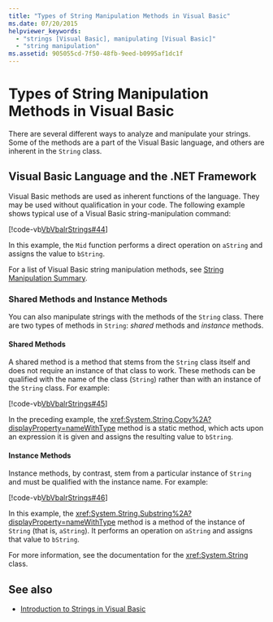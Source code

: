 ```yaml
---
title: "Types of String Manipulation Methods in Visual Basic"
ms.date: 07/20/2015
helpviewer_keywords: 
  - "strings [Visual Basic], manipulating [Visual Basic]"
  - "string manipulation"
ms.assetid: 905055cd-7f50-48fb-9eed-b0995af1dc1f
---
```

# Types of String Manipulation Methods in Visual Basic
There are several different ways to analyze and manipulate your strings. Some of the methods are a part of the Visual Basic language, and others are inherent in the `String` class.  
  
## Visual Basic Language and the .NET Framework  
 Visual Basic methods are used as inherent functions of the language. They may be used without qualification in your code. The following example shows typical use of a Visual Basic string-manipulation command:  
  
 [!code-vb[VbVbalrStrings#44](~/samples/snippets/visualbasic/VS_Snippets_VBCSharp/VbVbalrStrings/VB/Class2.vb#44)]  
  
 In this example, the `Mid` function performs a direct operation on `aString` and assigns the value to `bString`.  
  
 For a list of Visual Basic string manipulation methods, see [String Manipulation Summary](../../../../visual-basic/language-reference/keywords/string-manipulation-summary.md).  
  
### Shared Methods and Instance Methods  
 You can also manipulate strings with the methods of the `String` class. There are two types of methods in `String`: *shared* methods and *instance* methods.  
  
#### Shared Methods  
 A shared method is a method that stems from the `String` class itself and does not require an instance of that class to work. These methods can be qualified with the name of the class (`String`) rather than with an instance of the `String` class. For example:  
  
 [!code-vb[VbVbalrStrings#45](~/samples/snippets/visualbasic/VS_Snippets_VBCSharp/VbVbalrStrings/VB/Class2.vb#45)]  
  
 In the preceding example, the <xref:System.String.Copy%2A?displayProperty=nameWithType> method is a static method, which acts upon an expression it is given and assigns the resulting value to `bString`.  
  
#### Instance Methods  
 Instance methods, by contrast, stem from a particular instance of `String` and must be qualified with the instance name. For example:  
  
 [!code-vb[VbVbalrStrings#46](~/samples/snippets/visualbasic/VS_Snippets_VBCSharp/VbVbalrStrings/VB/Class2.vb#46)]  
  
 In this example, the <xref:System.String.Substring%2A?displayProperty=nameWithType> method is a method of the instance of `String` (that is, `aString`). It performs an operation on `aString` and assigns that value to `bString`.  
  
 For more information, see the documentation for the <xref:System.String> class.  
  
## See also

- [Introduction to Strings in Visual Basic](../../../../visual-basic/programming-guide/language-features/strings/introduction-to-strings.md)
